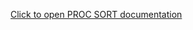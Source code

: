 [Click to open PROC SORT documentation](https://documentation.sas.com/?cdcId=pgmsascdc&cdcVersion=default&docsetId=proc&docsetTarget=p1nd17xr6wof4sn19zkmid81p926.htm)
